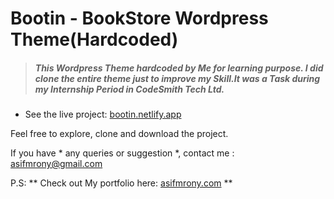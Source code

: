 # Bootin - BookStore Wordpress Theme(Hardcoded)

> ##### This Wordpress Theme hardcoded by Me for learning purpose. I did clone the entire theme just to improve my Skill.It was a Task during my Internship Period in CodeSmith Tech Ltd.




- See the live project: [bootin.netlify.app](https://bootin.netlify.app)




Feel free to explore, clone and download the project.

If you have * any queries or suggestion *, contact me : asifmrony@gmail.com 

P.S: ** Check out My portfolio here: [asifmrony.com](https://asifmrony.github.io/) **
